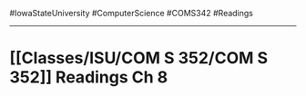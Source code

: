 #IowaStateUniversity
#ComputerScience 
#COMS342 
#Readings

---

# [[Classes/ISU/COM S 352/COM S 352]] Readings Ch 8